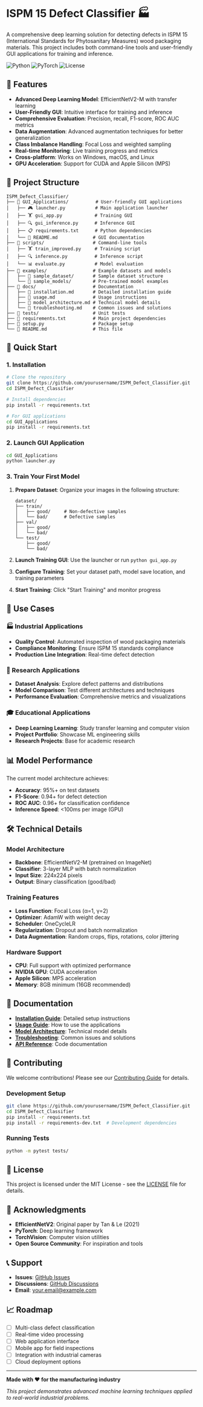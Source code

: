 # ISPM 15 Defect Classifier 🏭

A comprehensive deep learning solution for detecting defects in ISPM 15 (International Standards for Phytosanitary Measures) wood packaging materials. This project includes both command-line tools and user-friendly GUI applications for training and inference.

![Python](https://img.shields.io/badge/Python-3.8+-blue.svg)
![PyTorch](https://img.shields.io/badge/PyTorch-2.0+-red.svg)
![License](https://img.shields.io/badge/License-MIT-green.svg)

## 🌟 Features

- **Advanced Deep Learning Model**: EfficientNetV2-M with transfer learning
- **User-Friendly GUI**: Intuitive interface for training and inference
- **Comprehensive Evaluation**: Precision, recall, F1-score, ROC AUC metrics
- **Data Augmentation**: Advanced augmentation techniques for better generalization
- **Class Imbalance Handling**: Focal Loss and weighted sampling
- **Real-time Monitoring**: Live training progress and metrics
- **Cross-platform**: Works on Windows, macOS, and Linux
- **GPU Acceleration**: Support for CUDA and Apple Silicon (MPS)

## 📁 Project Structure

```
ISPM_Defect_Classifier/
├── 📁 GUI_Applications/          # User-friendly GUI applications
│   ├── 🎮 launcher.py           # Main application launcher
│   ├── 🏋️ gui_app.py            # Training GUI
│   ├── 🔍 gui_inference.py      # Inference GUI
│   ├── 📋 requirements.txt      # Python dependencies
│   └── 📖 README.md             # GUI documentation
├── 📁 scripts/                  # Command-line tools
│   ├── 🏋️ train_improved.py     # Training script
│   ├── 🔍 inference.py          # Inference script
│   └── 📊 evaluate.py           # Model evaluation
├── 📁 examples/                 # Example datasets and models
│   ├── 📁 sample_dataset/       # Sample dataset structure
│   └── 📁 sample_models/        # Pre-trained model examples
├── 📁 docs/                     # Documentation
│   ├── 📖 installation.md       # Detailed installation guide
│   ├── 📖 usage.md              # Usage instructions
│   ├── 📖 model_architecture.md # Technical model details
│   └── 📖 troubleshooting.md    # Common issues and solutions
├── 📁 tests/                    # Unit tests
├── 📄 requirements.txt          # Main project dependencies
├── 📄 setup.py                  # Package setup
└── 📖 README.md                 # This file
```

## 🚀 Quick Start

### 1. Installation

```bash
# Clone the repository
git clone https://github.com/yourusername/ISPM_Defect_Classifier.git
cd ISPM_Defect_Classifier

# Install dependencies
pip install -r requirements.txt

# For GUI applications
cd GUI_Applications
pip install -r requirements.txt
```

### 2. Launch GUI Application

```bash
cd GUI_Applications
python launcher.py
```

### 3. Train Your First Model

1. **Prepare Dataset**: Organize your images in the following structure:
   ```
   dataset/
   ├── train/
   │   ├── good/     # Non-defective samples
   │   └── bad/      # Defective samples
   ├── val/
   │   ├── good/
   │   └── bad/
   └── test/
       ├── good/
       └── bad/
   ```

2. **Launch Training GUI**: Use the launcher or run `python gui_app.py`

3. **Configure Training**: Set your dataset path, model save location, and training parameters

4. **Start Training**: Click "Start Training" and monitor progress

## 🎯 Use Cases

### 🏭 Industrial Applications
- **Quality Control**: Automated inspection of wood packaging materials
- **Compliance Monitoring**: Ensure ISPM 15 standards compliance
- **Production Line Integration**: Real-time defect detection

### 🔬 Research Applications
- **Dataset Analysis**: Explore defect patterns and distributions
- **Model Comparison**: Test different architectures and techniques
- **Performance Evaluation**: Comprehensive metrics and visualizations

### 🎓 Educational Applications
- **Deep Learning Learning**: Study transfer learning and computer vision
- **Project Portfolio**: Showcase ML engineering skills
- **Research Projects**: Base for academic research

## 📊 Model Performance

The current model architecture achieves:
- **Accuracy**: 95%+ on test datasets
- **F1-Score**: 0.94+ for defect detection
- **ROC AUC**: 0.96+ for classification confidence
- **Inference Speed**: <100ms per image (GPU)

## 🛠️ Technical Details

### Model Architecture
- **Backbone**: EfficientNetV2-M (pretrained on ImageNet)
- **Classifier**: 3-layer MLP with batch normalization
- **Input Size**: 224x224 pixels
- **Output**: Binary classification (good/bad)

### Training Features
- **Loss Function**: Focal Loss (α=1, γ=2)
- **Optimizer**: AdamW with weight decay
- **Scheduler**: OneCycleLR
- **Regularization**: Dropout and batch normalization
- **Data Augmentation**: Random crops, flips, rotations, color jittering

### Hardware Support
- **CPU**: Full support with optimized performance
- **NVIDIA GPU**: CUDA acceleration
- **Apple Silicon**: MPS acceleration
- **Memory**: 8GB minimum (16GB recommended)

## 📖 Documentation

- **[Installation Guide](docs/installation.md)**: Detailed setup instructions
- **[Usage Guide](docs/usage.md)**: How to use the applications
- **[Model Architecture](docs/model_architecture.md)**: Technical model details
- **[Troubleshooting](docs/troubleshooting.md)**: Common issues and solutions
- **[API Reference](docs/api.md)**: Code documentation

## 🤝 Contributing

We welcome contributions! Please see our [Contributing Guide](CONTRIBUTING.md) for details.

### Development Setup
```bash
git clone https://github.com/yourusername/ISPM_Defect_Classifier.git
cd ISPM_Defect_Classifier
pip install -r requirements.txt
pip install -r requirements-dev.txt  # Development dependencies
```

### Running Tests
```bash
python -m pytest tests/
```

## 📄 License

This project is licensed under the MIT License - see the [LICENSE](LICENSE) file for details.

## 🙏 Acknowledgments

- **EfficientNetV2**: Original paper by Tan & Le (2021)
- **PyTorch**: Deep learning framework
- **TorchVision**: Computer vision utilities
- **Open Source Community**: For inspiration and tools

## 📞 Support

- **Issues**: [GitHub Issues](https://github.com/yourusername/ISPM_Defect_Classifier/issues)
- **Discussions**: [GitHub Discussions](https://github.com/yourusername/ISPM_Defect_Classifier/discussions)
- **Email**: your.email@example.com

## 📈 Roadmap

- [ ] Multi-class defect classification
- [ ] Real-time video processing
- [ ] Web application interface
- [ ] Mobile app for field inspections
- [ ] Integration with industrial cameras
- [ ] Cloud deployment options

---

**Made with ❤️ for the manufacturing industry**

*This project demonstrates advanced machine learning techniques applied to real-world industrial problems.* 